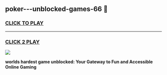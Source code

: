 
## poker---unblocked-games-66 👋
<h3>
<a href="https://premium.freeplayer.one?title=poker---unblocked-games-66&ref=14F">CLICK TO PLAY</a></h3>
<hr>

<h3>
<a href="https://premium.freeplayer.one?title=poker---unblocked-games-66&ref=14F">CLICK 2 PLAY</a>
  
</h3>

<a href="https://premium.freeplayer.one?title=poker---unblocked-games-66&ref=12F/"><img src="https://clearcache.store/games.png"></a>


**worlds hardest game unblocked: Your Gateway to Fun and Accessible Online Gaming**
